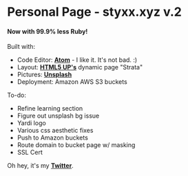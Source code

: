 # Personal Page - styxx.xyz v.2
#### Now with 99.9% less Ruby!

Built with:

* Code Editor: **[Atom](https://atom.io/)** - I like it. It's not bad. :)
* Layout: **[HTML5 UP's](https://html5up.net/)** dynamic page "Strata"
* Pictures: **[Unsplash](https://unsplash.com/)**
* Deployment: Amazon AWS S3 buckets

To-do:

* Refine learning section
* Figure out unsplash bg issue
* Yardi logo
* Various css aesthetic fixes
* Push to Amazon buckets
* Route domain to bucket page w/ masking
* SSL Cert


Oh hey, it's my **[Twitter](https://www.twitter.com/Styxx__)**.
